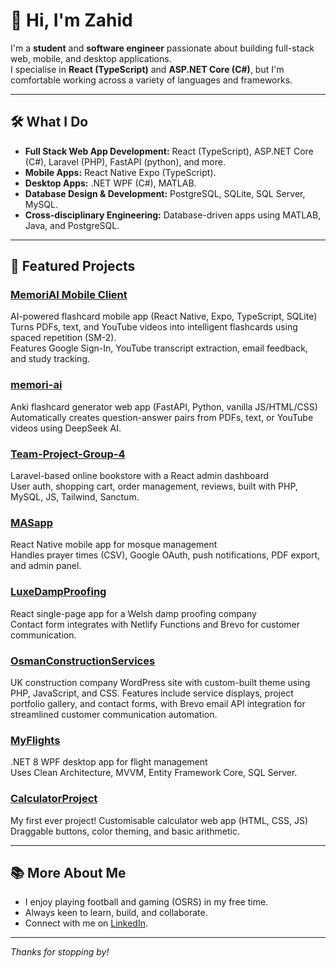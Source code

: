 # 👋 Hi, I'm Zahid

I'm a **student** and **software engineer** passionate about building full-stack web, mobile, and desktop applications.  
I specialise in **React (TypeScript)** and **ASP.NET Core (C#)**, but I'm comfortable working across a variety of languages and frameworks.

---

## 🛠️ What I Do

- **Full Stack Web App Development:** React (TypeScript), ASP.NET Core (C#), Laravel (PHP), FastAPI (python), and more.
- **Mobile Apps:** React Native Expo (TypeScript).
- **Desktop Apps:** .NET WPF (C#), MATLAB.
- **Database Design & Development:** PostgreSQL, SQLite, SQL Server, MySQL.
- **Cross-disciplinary Engineering:** Database-driven apps using MATLAB, Java, and PostgreSQL.

---

## 🌟 Featured Projects

### [MemoriAI Mobile Client](https://github.com/zahidf/memoriaimobileclient)
AI-powered flashcard mobile app (React Native, Expo, TypeScript, SQLite)  
Turns PDFs, text, and YouTube videos into intelligent flashcards using spaced repetition (SM-2).  
Features Google Sign-In, YouTube transcript extraction, email feedback, and study tracking.

### [memori-ai](https://memori-ai.com/)
Anki flashcard generator web app (FastAPI, Python, vanilla JS/HTML/CSS)  
Automatically creates question-answer pairs from PDFs, text, or YouTube videos using DeepSeek AI.

### [Team-Project-Group-4](https://github.com/zahidf/Team-Project-Group-4)
Laravel-based online bookstore with a React admin dashboard  
User auth, shopping cart, order management, reviews, built with PHP, MySQL, JS, Tailwind, Sanctum.

### [MASapp](https://github.com/zahidf/MASapp)
React Native mobile app for mosque management  
Handles prayer times (CSV), Google OAuth, push notifications, PDF export, and admin panel.

### [LuxeDampProofing](https://luxedampproofing.co.uk/)
React single-page app for a Welsh damp proofing company  
Contact form integrates with Netlify Functions and Brevo for customer communication.

### [OsmanConstructionServices](https://mow-construction.co.uk/)
UK construction company WordPress site with custom-built theme using PHP, JavaScript, and CSS. Features include service displays, project portfolio gallery, and contact forms, with Brevo email API integration for streamlined customer communication automation.

### [MyFlights](https://github.com/zahidf/MyFlights)
.NET 8 WPF desktop app for flight management  
Uses Clean Architecture, MVVM, Entity Framework Core, SQL Server.

### [CalculatorProject](https://github.com/zahidf/CalculatorProject)
My first ever project!
Customisable calculator web app (HTML, CSS, JS)  
Draggable buttons, color theming, and basic arithmetic.

---

## 📚 More About Me

- I enjoy playing football and gaming (OSRS) in my free time.
- Always keen to learn, build, and collaborate.
- Connect with me on [LinkedIn](https://www.linkedin.com/in/zahid-f/).

---

_Thanks for stopping by!_
